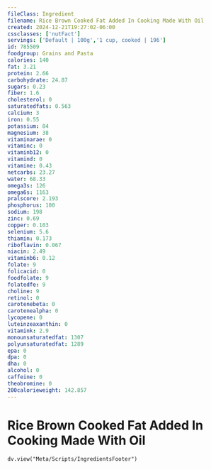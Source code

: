```yaml
---
fileClass: Ingredient
filename: Rice Brown Cooked Fat Added In Cooking Made With Oil
created: 2024-12-21T19:27:02-06:00
cssclasses: ['nutFact']
servings: ['Default | 100g','1 cup, cooked | 196']
id: 785509
foodgroup: Grains and Pasta
calories: 140
fat: 3.21
protein: 2.66
carbohydrate: 24.87
sugars: 0.23
fiber: 1.6
cholesterol: 0
saturatedfats: 0.563
calcium: 3
iron: 0.55
potassium: 84
magnesium: 38
vitaminarae: 0
vitaminc: 0
vitaminb12: 0
vitamind: 0
vitamine: 0.43
netcarbs: 23.27
water: 68.33
omega3s: 126
omega6s: 1163
pralscore: 2.193
phosphorus: 100
sodium: 198
zinc: 0.69
copper: 0.103
selenium: 5.6
thiamin: 0.173
riboflavin: 0.067
niacin: 2.49
vitaminb6: 0.12
folate: 9
folicacid: 0
foodfolate: 9
folatedfe: 9
choline: 9
retinol: 0
carotenebeta: 0
carotenealpha: 0
lycopene: 0
luteinzeaxanthin: 0
vitamink: 2.9
monounsaturatedfat: 1307
polyunsaturatedfat: 1289
epa: 0
dpa: 0
dha: 0
alcohol: 0
caffeine: 0
theobromine: 0
200calorieweight: 142.857
---
```


# Rice Brown Cooked Fat Added In Cooking Made With Oil

```dataviewjs
dv.view("Meta/Scripts/IngredientsFooter")
```